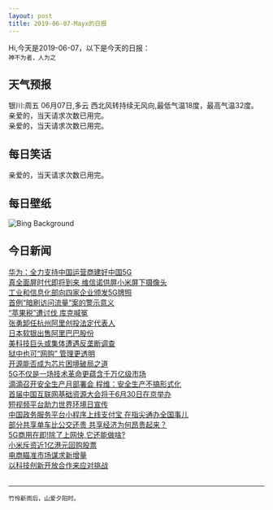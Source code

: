 ```yaml
---
layout: post
title: 2019-06-07-Mayx的日报
---
```


Hi,今天是2019-06-07，以下是今天的日报：<br><small>
神不为者，人为之</small><!--more-->
## 天气预报
银川:周五 06月07日,多云 西北风转持续无风向,最低气温18度，最高气温32度。<br>亲爱的，当天请求次数已用完。<br>亲爱的，当天请求次数已用完。
## 每日笑话
亲爱的，当天请求次数已用完。
## 每日壁纸
![Bing Background](https://cn.bing.com/th?id=OHR.MulberryArtificialHarbour_EN-US4938005411_1920x1080.jpg&rf=LaDigue_1920x1080.jpg&pid=hp "Remains of a Mulberry harbour from the D-Day invasion, Arromanches-les-Bains, Normandy, France (© Javier Gil/Alamy)")
## 今日新闻

[华为：全力支持中国运营商建好中国5G](http://it.people.com.cn/n1/2019/0606/c1009-31124511.html)   
[真全面屏时代即将到来 维信诺供屏小米屏下摄像头](http://it.people.com.cn/n1/2019/0606/c1009-31124119.html)   
[工业和信息化部向四家企业颁发5G牌照](http://it.people.com.cn/n1/2019/0606/c1009-31123764.html)   
[首例“暗刷访问流量”案的警示意义](http://it.people.com.cn/n1/2019/0606/c1009-31122411.html)   
[“苹果税”遭讨伐 库克喊冤](http://it.people.com.cn/n1/2019/0606/c1009-31122417.html)   
[张勇卸任杭州阿里创投法定代表人](http://it.people.com.cn/n1/2019/0606/c1009-31122429.html)   
[日本软银出售阿里巴巴股份](http://it.people.com.cn/n1/2019/0606/c1009-31122726.html)   
[美科技巨头或集体遭遇反垄断调查](http://it.people.com.cn/n1/2019/0606/c1009-31122497.html)   
[狱中也可“网购” 管理更透明](http://it.people.com.cn/n1/2019/0606/c1009-31122409.html)   
[开源能否成为芯片困境破局之道](http://it.people.com.cn/n1/2019/0606/c1009-31122492.html)   
[5G不仅是一场技术革命更蕴含千万亿级市场](http://it.people.com.cn/n1/2019/0606/c1009-31122627.html)   
[滴滴召开安全生产月部署会 程维：安全生产不搞形式化](http://it.people.com.cn/n1/2019/0605/c1009-31122274.html)   
[首届中国互联网基础资源大会将于6月30日在京举办](http://it.people.com.cn/n1/2019/0605/c1009-31122196.html)   
[短视频平台助力世界环境日宣传](http://it.people.com.cn/n1/2019/0605/c1009-31122072.html)   
[中国政务服务平台小程序上线支付宝 在指尖通办全国事儿](http://it.people.com.cn/n1/2019/0605/c1009-31121599.html)   
[部分共享单车比公交还贵 共享经济为何昂贵起来？](http://it.people.com.cn/n1/2019/0605/c1009-31121268.html)   
[5G商用在即!除了上网快,它还能做啥?](http://it.people.com.cn/n1/2019/0605/c1009-31120409.html)   
[小米斥资近1亿港元回购股票](http://it.people.com.cn/n1/2019/0605/c1009-31120438.html)   
[电商瞄准市场谋求新增量](http://it.people.com.cn/n1/2019/0605/c1009-31120334.html)   
[以科技创新开放合作来应对挑战](http://it.people.com.cn/n1/2019/0605/c1009-31120429.html)   
<br />

***

<small>竹怜新雨后，山爱夕阳时。</small>
